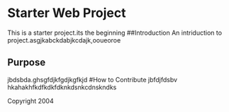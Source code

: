 # Starter Web Project
This is a starter project.its the beginning
##Introduction
An intriduction to project.asgjkabckdabjkcdajk,ooueoroe
## Purpose
jbdsbda.ghsgfdjkfgdjkgfkjd
#How to Contribute
jbfdjfdsbv
hkahakhfkdfkdkfdknkdsnkcdnskndks

Copyright 2004
